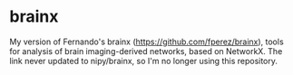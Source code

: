 brainx
======

My version of Fernando's brainx (https://github.com/fperez/brainx), tools for analysis of brain imaging-derived networks, based on NetworkX. The link never updated to nipy/brainx, so I'm no longer using this repository.
